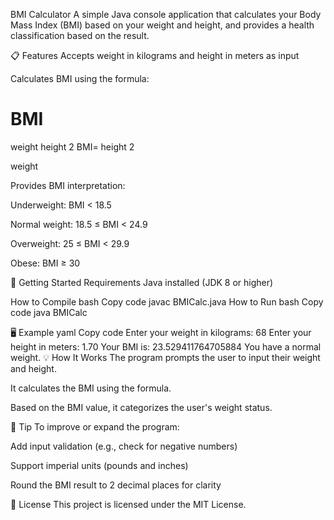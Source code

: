 BMI Calculator
A simple Java console application that calculates your Body Mass Index (BMI) based on your weight and height, and provides a health classification based on the result.

📋 Features
Accepts weight in kilograms and height in meters as input

Calculates BMI using the formula:

BMI
=
weight
height
2
BMI= 
height 
2
 
weight
​
 
Provides BMI interpretation:

Underweight: BMI < 18.5

Normal weight: 18.5 ≤ BMI < 24.9

Overweight: 25 ≤ BMI < 29.9

Obese: BMI ≥ 30

🚀 Getting Started
Requirements
Java installed (JDK 8 or higher)

How to Compile
bash
Copy code
javac BMICalc.java
How to Run
bash
Copy code
java BMICalc

🖥️ Example
yaml
Copy code
Enter your weight in kilograms: 68
Enter your height in meters: 1.70
Your BMI is: 23.529411764705884
You have a normal weight.
💡 How It Works
The program prompts the user to input their weight and height.

It calculates the BMI using the formula.

Based on the BMI value, it categorizes the user's weight status.

🧠 Tip
To improve or expand the program:

Add input validation (e.g., check for negative numbers)

Support imperial units (pounds and inches)

Round the BMI result to 2 decimal places for clarity

📄 License
This project is licensed under the MIT License.

